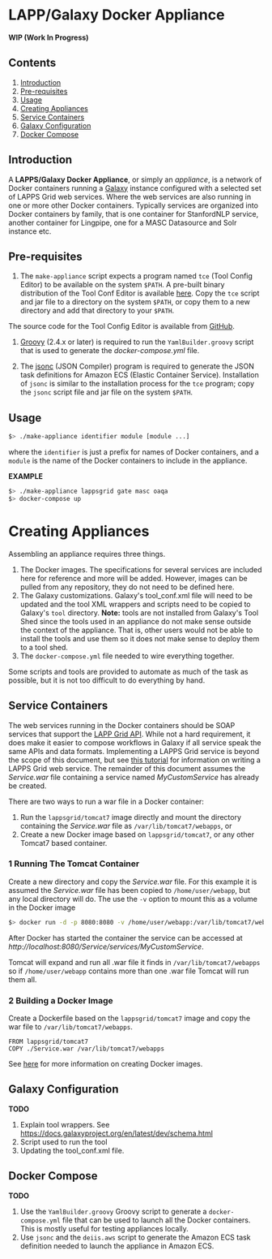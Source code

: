 # LAPP/Galaxy Docker Appliance

**WIP (Work In Progress)**

## Contents

1. [Introduction](#introduction)
1. [Pre-requisites](#pre-requisites)
1. [Usage](#usage)
1. [Creating Appliances](#creating-appliances)
 1. [Service Containers](#service-containers)
 1. [Galaxy Configuration](#galaxy-configuration)
 1. [Docker Compose](#docker-compose)

## Introduction

A **LAPPS/Galaxy Docker Appliance**, or simply an *appliance*, is a network of Docker containers running a [Galaxy](https://galaxyproject.org) instance configured with a selected set of LAPPS Grid web services. Where the web services are also running in one or more other Docker containers.  Typically services are organized into Docker containers by family, that is one container for StanfordNLP service, another container for Lingpipe, one for a MASC Datasource and Solr instance etc.

## Pre-requisites

1. The `make-appliance` script expects a program named `tce` (Tool Config Editor) to be available on the system `$PATH`.  A pre-built binary distribution of the Tool Conf Editor is available [here](http://www.anc.org/downloads/ToolConfEditor-latest.tgz).  Copy the `tce` script and jar file to a directory on the system `$PATH`, or copy them to a new directory and add that directory to your `$PATH`.

 The source code for the Tool Config Editor is available from [GitHub](https://github.com/oanc/tool-conf-editor).

1. [Groovy](https://groovy-lang.org) (2.4.x or later) is required to run the `YamlBuilder.groovy` script that is used to generate the *docker-compose.yml* file.

1. The [jsonc](http://www.anc.org/downloads/jsonc-latest.tgz) (JSON Compiler) program is required to generate the JSON task definitions for Amazon ECS (Elastic Container Service).  Installation of `jsonc` is similar to the installation process for the `tce` program; copy the `jsonc` script file and jar file on the system `$PATH`.

## Usage

```bash
$> ./make-appliance identifier module [module ...]
```

where the `identifier` is just a prefix for names of Docker containers, and a `module` is the name of the Docker containers to include in the appliance.

**EXAMPLE**

```bash
$> ./make-appliance lappsgrid gate masc oaqa
$> docker-compose up
```

# Creating Appliances

Assembling an appliance requires three things.

1. The Docker images.  The specifications for several services are included here for reference and more will be added.  However, images can be pulled from any repository, they do not need to be defined here.
1. The Galaxy customizations.  Galaxy's tool_conf.xml file will need to be updated and the tool XML wrappers and scripts need to be copied to Galaxy's `tool` directory.  **Note:** tools are not installed from Galaxy's Tool Shed since the tools used in an appliance do not make sense outside the context of the appliance.  That is, other users would not be able to install the tools and use them so it does not make sense to deploy them to a tool shed.
1. The `docker-compose.yml` file needed to wire everything together.

Some scripts and tools are provided to automate as much of the task as possible, but it is not too difficult to do everything by hand.

## Service Containers

The web services running in the Docker containers should be SOAP services that support the [LAPP Grid API](http://wiki.lappsgrid.org/org.lappsgrid.api/apidocs/index.html). While not a hard requirement, it does make it easier to compose workflows in Galaxy if all service speak the same APIs and data formats. Implementing a LAPPS Grid service is beyond the scope of this document, but see [this tutorial](https://github.com/lapps/org.lappsgrid.example.java.whitespacetokenizer/tree/Step1-Maven) for information on writing a LAPPS Grid web service.  The remainder of this document assumes the *Service.war* file containing a service named *MyCustomService* has already be created.

There are two ways to run a war file in a Docker container:

1. Run the `lappsgrid/tomcat7` image directly and mount the directory containing the *Service.war* file as `/var/lib/tomcat7/webapps`, or
1. Create a new Docker image based on `lappsgrid/tomcat7`, or any other Tomcat7 based container.

### 1 Running The Tomcat Container

Create a new directory and copy the *Service.war* file. For this example it is assumed the *Service.war* file has been copied to `/home/user/webapp`, but any local directory will do.  The use the `-v` option to mount this as a volume in the Docker image

```bash
$> docker run -d -p 8080:8080 -v /home/user/webapp:/var/lib/tomcat7/webapps
```

After Docker has started the container the service can be accessed at *http://localhost:8080/Service/services/MyCustomService*.

Tomcat will expand and run all .war file it finds in `/var/lib/tomcat7/webapps` so if `/home/user/webapp` contains more than one .war file Tomcat will run them all.

### 2 Building a Docker Image

Create a Dockerfile based on the `lappsgrid/tomcat7` image and copy the war file to `/var/lib/tomcat7/webapps`.

```
FROM lappsgrid/tomcat7
COPY ./Service.war /var/lib/tomcat7/webapps
```

See [here](http://wiki.lappsgrid.org/technical/docker.html) for more information on creating Docker images.

## Galaxy Configuration

**TODO**

1. Explain tool wrappers. See https://docs.galaxyproject.org/en/latest/dev/schema.html
1. Script used to run the tool
1. Updating the tool_conf.xml file.

## Docker Compose

**TODO**

1. Use the `YamlBuilder.groovy` Groovy script to generate a `docker-compose.yml` file that can be used to launch all the Docker containers.  This is mostly useful for testing appliances locally.
1. Use `jsonc` and the `deiis.aws` script to generate the Amazon ECS task definition needed to launch the appliance in Amazon ECS.





